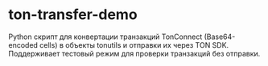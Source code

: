 # ton-transfer-demo
Python скрипт для конвертации транзакций TonConnect (Base64-encoded cells) в объекты tonutils и отправки их через TON SDK. Поддерживает тестовый режим для проверки транзакций без отправки.
